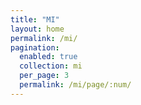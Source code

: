 ```yaml
---
title: "MI"
layout: home
permalink: /mi/
pagination:
  enabled: true
  collection: mi
  per_page: 3
  permalink: /mi/page/:num/
---
```

